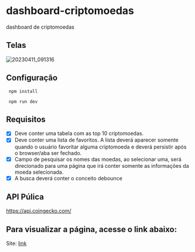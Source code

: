 # dashboard-criptomoedas
dashboard de criptomoedas

## Telas

![20230411_091316](https://user-images.githubusercontent.com/47642347/231175370-51328f00-2515-4335-9e21-fbbc1579b332.gif)

## Configuração

```
 npm install
 
 npm run dev
``` 
 
 ## Requisitos
 
- [x] Deve conter uma tabela com as top 10 criptomoedas.
- [x] Deve conter uma lista de favoritos. A lista deverá aparecer
somente quando o usuário favoritar alguma criptomoeda e deverá persistir após
o browser/aba ser fechado.
- [x] Campo de pesquisar os nomes das moedas, ao selecionar uma, será direcionado para uma
página que irá conter somente as informações da moeda selecionada.	   
- [x] A busca deverá conter o conceito debounce	 

## API Púlica

https://api.coingecko.com/

## Para visualizar a página, acesse o link abaixo: 

Site: [link](https://dashboard-criptomoedas-hoh8-ly45x3czk-milenavms.vercel.app/) 



  
